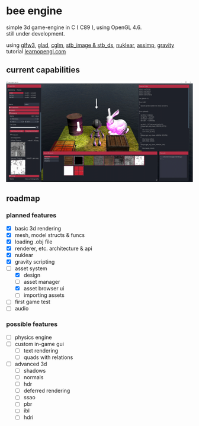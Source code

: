 # bee engine
simple 3d game-engine in C ( C89 ), using OpenGL 4.6. <br>
still under development. 

using    [glfw3](https://www.glfw.org/), [glad](https://glad.dav1d.de/), [cglm](https://github.com/recp/cglm), [stb_image & stb_ds](https://github.com/nothings/stb), [nuklear](https://github.com/Immediate-Mode-UI/Nuklear), [assimp](http://assimp.org/), [gravity](https://github.com/marcobambini/gravity)<br>
tutorial [learnopengl.com](https://learnopengl.com/)

## current capabilities

<img src="https://github.com/phil-stein/bee_engine/blob/main/assets/github_resources/screenshot07.png" alt="logo" width="1000">



## roadmap

### planned features

- [x] basic 3d rendering
- [x] mesh, model structs & funcs
- [x] loading .obj file
- [x] renderer, etc. architecture & api
- [x] nuklear
- [x] gravity scripting
- [ ] asset system
  - [x] design
  - [ ] asset manager
  - [x] asset browser ui
  - [ ] importing assets
- [ ] first game test
- [ ] audio

### possible features

- [ ] physics engine
- [ ] custom in-game gui
  - [ ] text rendering
  - [ ] quads with relations
- [ ] advanced 3d
	- [ ] shadows
	- [ ] normals 
	- [ ] hdr
	- [ ] deferred rendering
	- [ ] ssao
	- [ ] pbr
	- [ ] ibl
	- [ ] hdri
